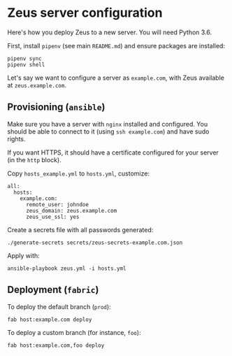 # Zeus server configuration

Here's how you deploy Zeus to a new server. You will need Python 3.6.

First, install `pipenv` (see main `README.md`) and ensure packages are
installed:

    pipenv sync
    pipenv shell

Let's say we want to configure a server as `example.com`, with Zeus available
at `zeus.example.com`.

## Provisioning (`ansible`)

Make sure you have a server with `nginx` installed and configured. You should
be able to connect to it (using `ssh example.com`) and have sudo rights.

If you want HTTPS, it should have a certificate configured for your server (in
the `http` block).

Copy `hosts_example.yml` to `hosts.yml`, customize:

    all:
      hosts:
        example.com:
          remote_user: johndoe
          zeus_domain: zeus.example.com
          zeus_use_ssl: yes

Create a secrets file with all passwords generated:

    ./generate-secrets secrets/zeus-secrets-example.com.json

Apply with:

    ansible-playbook zeus.yml -i hosts.yml

## Deployment (`fabric`)

To deploy the default branch (`prod`):

    fab host:example.com deploy

To deploy a custom branch (for instance, `foo`):

    fab host:example.com,foo deploy

